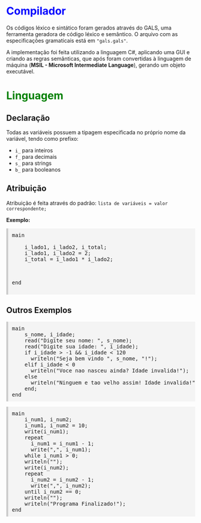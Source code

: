 <h1 style="color:blue;">Compilador</h1>
<p>Os códigos léxico e sintático foram gerados através do GALS, uma ferramenta geradora de código léxico e semântico. O arquivo com as especificações gramaticais está em <code>"gals.gals"</code>.</p>
<p>A implementação foi feita utilizando a linguagem C#, aplicando uma GUI e criando as regras semânticas, que após foram convertidas à linguagem de máquina (<b>MSIL - Microsoft Intermediate Language</b>), gerando um objeto executável.</p>

<h1 style="color:green;">Linguagem</h1>

<h2>Declaração</h2>
<p>Todas as variáveis possuem a tipagem especificada no próprio nome da variável, tendo como prefixo:</p>
<ul>
  <li><code>i_</code> para inteiros</li>
  <li><code>f_</code> para decimais</li>
  <li><code>s_</code> para strings</li>
  <li><code>b_</code> para booleanos</li>
</ul>

<h2>Atribuição</h2>
<p>Atribuição é feita através do padrão: <code>lista de variáveis = valor correspondente;</code></p>

<p><b>Exemplo:</b></p>
<pre style="background-color:#f4f4f4;padding:10px;border-left:5px solid #ccc;">
main<br>  
    i_lado1, i_lado2, i_total;
    i_lado1, i_lado2 = 2;
    i_total = i_lado1 * i_lado2;<br>
  
end
</pre>

<h2>Outros Exemplos</h2>


<pre style="background-color:#f4f4f4;padding:10px;border-left:5px solid #ccc;">
main
    s_nome, i_idade;
    read("Digite seu nome: ", s_nome);
    read("Digite sua idade: ", i_idade);
    if i_idade > -1 && i_idade < 120
      writeln("Seja bem vindo ", s_nome, "!");
    elif i_idade < 0
      writeln("Voce nao nasceu ainda? Idade invalida!");
    else
      writeln("Ninguem e tao velho assim! Idade invalida!");
    end;
end
</pre>

<pre style="background-color:#f4f4f4;padding:10px;border-left:5px solid #ccc;">
main
    i_num1, i_num2;
    i_num1, i_num2 = 10;
    write(i_num1);
    repeat
      i_num1 = i_num1 - 1;
      write(",", i_num1);
    while i_num1 > 0;
    writeln("");
    write(i_num2);
    repeat
      i_num2 = i_num2 - 1;
      write(",", i_num2);
    until i_num2 == 0;
    writeln("");
    writeln("Programa Finalizado!");
end
</pre>
